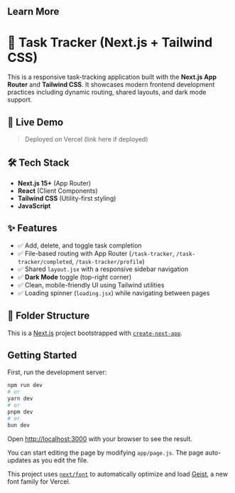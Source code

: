 ## Learn More

# 📝 Task Tracker (Next.js + Tailwind CSS)

This is a responsive task-tracking application built with the **Next.js App Router** and **Tailwind CSS**. It showcases modern frontend development practices including dynamic routing, shared layouts, and dark mode support.

## 🚀 Live Demo

> Deployed on Vercel (link here if deployed)

## 🛠️ Tech Stack

- **Next.js 15+** (App Router)
- **React** (Client Components)
- **Tailwind CSS** (Utility-first styling)
- **JavaScript**

## ✨ Features

- ✅ Add, delete, and toggle task completion
- ✅ File-based routing with App Router (`/task-tracker`, `/task-tracker/completed`, `/task-tracker/profile`)
- ✅ Shared `layout.jsx` with a responsive sidebar navigation
- ✅ **Dark Mode** toggle (top-right corner)
- ✅ Clean, mobile-friendly UI using Tailwind utilities
- ✅ Loading spinner (`loading.jsx`) while navigating between pages

## 📁 Folder Structure

This is a [Next.js](https://nextjs.org) project bootstrapped with [`create-next-app`](https://nextjs.org/docs/app/api-reference/cli/create-next-app).

## Getting Started

First, run the development server:

```bash
npm run dev
# or
yarn dev
# or
pnpm dev
# or
bun dev
```

Open [http://localhost:3000](http://localhost:3000) with your browser to see the result.

You can start editing the page by modifying `app/page.js`. The page auto-updates as you edit the file.

This project uses [`next/font`](https://nextjs.org/docs/app/building-your-application/optimizing/fonts) to automatically optimize and load [Geist](https://vercel.com/font), a new font family for Vercel.